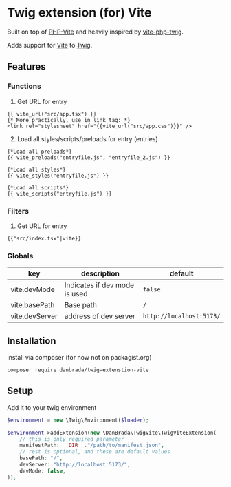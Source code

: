 # Twig extension (for) Vite

Built on top of [PHP-Vite](https://github.com/mindplay-dk/php-vite) and heavily inspired
by [vite-php-twig](https://github.com/userfrosting/vite-php-twig).

Adds support for [Vite](https://vite.dev) to [Twig](https://twig.symphony.com).

## Features

### Functions

1) Get URL for entry

```twig
{{ vite_url("src/app.tsx") }}
{* More practically, use in link tag: *}
<link rel="stylesheet" href="{{vite_url("src/app.css")}}" />
```

2) Load all styles/scripts/preloads for entry (entries)

```twig
{*Load all preloads*}
{{ vite_preloads("entryfile.js", "entryfile_2.js") }}

{*Load all styles*}
{{ vite_styles("entryfile.js") }}

{*Load all scripts*}
{{ vite_scripts("entryfile.js") }}
```

### Filters

1) Get URL for entry

```twig
{{"src/index.tsx"|vite}}
```

### Globals

| key            | description                   | default                  |
|----------------|-------------------------------|--------------------------|
| vite.devMode   | Indicates if dev mode is used | `false`                  |
| vite.basePath  | Base path                     | `/`                      |
| vite.devServer | address of dev server         | `http://localhost:5173/` |

## Installation

install via composer (for now not on packagist.org)

``
    composer require danbrada/twig-extenstion-vite
``

## Setup

Add it to your twig environment

```php
$environment = new \Twig\Environment($loader);

$environment->addExtension(new \DanBrada\TwigVite\TwigViteExtension(
    // this is only required parameter
    manifestPath: __DIR__."/path/to/manifest.json",
    // rest is optional, and these are default values
    basePath: "/",
    devServer: "http://localhost:5173/",
    devMode: false, 
));

```


